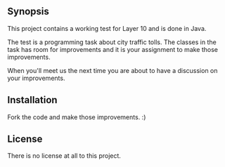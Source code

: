 
## Synopsis

This project contains a working test for Layer 10 and is done in Java.

The test is a programming task about city traffic tolls. The classes in the task has room for improvements and it is your assignment to make those improvements. 

When you'll meet us the next time you are about to have a discussion on your improvements. 

## Installation

Fork the code and make those improvements. :)


## License

There is no license at all to this project. 
